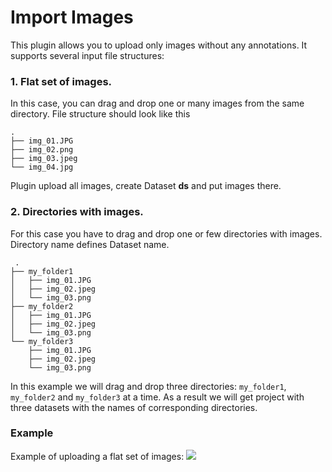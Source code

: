 # Import Images 
This plugin allows you to upload only images without any annotations. It supports several input file structures: 

### 1.  Flat set of images.
In this case, you can drag and drop one or many images from the same directory. File structure should look like this

```
.
├── img_01.JPG
├── img_02.png
├── img_03.jpeg
└── img_04.jpg
```
Plugin upload all images, create Dataset **ds** and put images there.

### 2. Directories with images.
For this case you have to drag and drop one or few directories with images. Directory name defines Dataset name.
 
```
 .
├── my_folder1
│   ├── img_01.JPG
│   ├── img_02.jpeg
│   └── img_03.png
├── my_folder2
│   ├── img_01.JPG
│   ├── img_02.jpeg
│   └── img_03.png
└── my_folder3
    ├── img_01.JPG
    ├── img_02.jpeg
    └── img_03.png
```

In this example we will drag and drop three directories: `my_folder1`, `my_folder2` and `my_folder3` at a time. As a result we will get project with three datasets with the names of corresponding directories.

### Example 
Example of uploading a flat set of images:
![](https://i.imgur.com/COfEHoM.gif)
